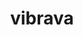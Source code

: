 ---
id: 329
title: vibrava
types: [ground,dragon]
image: https://raw.githubusercontent.com/PokeAPI/sprites/master/sprites/pokemon/329.png
---